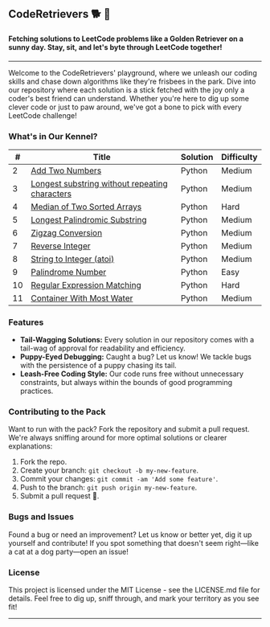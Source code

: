 ## CodeRetrievers 🐕 🐾

#### Fetching solutions to LeetCode problems like a Golden Retriever on a sunny day. Stay, sit, and let's byte through LeetCode together!
---
Welcome to the CodeRetrievers' playground, where we unleash our coding skills and chase down algorithms like they're frisbees in the park. Dive into our repository where each solution is a stick fetched with the joy only a coder's best friend can understand. Whether you're here to dig up some clever code or just to paw around, we've got a bone to pick with every LeetCode challenge!

### What's in Our Kennel?

| # | Title | Solution | Difficulty |
|---|-------|----------|------------|
| 2  |  [Add Two Numbers](https://github.com/HammadFahimS/Leetcoding/tree/main/2.%20Add%20Two%20Numbers)      |  Python        |  Medium          |
| 3  |  [Longest substring without repeating characters](https://github.com/HammadFahimS/Leetcoding/tree/main/3.%20Longest%20substring%20without%20repeating%20characters)     |    Python      | Medium            |
| 4  |  [Median of Two Sorted Arrays](https://github.com/HammadFahimS/Leetcoding/tree/main/4.%20Median%20of%20Two%20Sorted%20Arrays)     | Python         |  Hard          |
| 5  |  [Longest Palindromic Substring](https://github.com/HammadFahimS/Leetcoding/tree/main/5.%20Longest%20Palindromic%20Substring)      | Python        |  Medium        |
|6|[Zigzag Conversion](https://github.com/HammadFahimS/Leetcoding/tree/main/6.%20Zigzag%20Conversion)|Python|Medium|
|7|[Reverse Integer](https://github.com/HammadFahimS/Leetcoding/tree/main/7.%20Reverse%20Integer)|Python|Medium|
|8|[String to Integer (atoi)](https://github.com/HammadFahimS/Leetcoding/tree/main/8.%20String%20to%20Integer%20(atoi))|Python|Medium|
|9|[Palindrome Number](https://github.com/HammadFahimS/Leetcoding/tree/main/9.%20Palindrome%20Number)|Python|Easy|
|10|[Regular Expression Matching](https://github.com/HammadFahimS/Leetcoding/tree/main/10.%20Regular%20Expression%20Matching)|Python|Hard|
|11|[Container With Most Water](https://github.com/HammadFahimS/Leetcoding/tree/main/11.%20Container%20with%20Most%20Water)|Python|Medium|
### Features
- **Tail-Wagging Solutions:** Every solution in our repository comes with a tail-wag of approval for readability and efficiency.
- **Puppy-Eyed Debugging:** Caught a bug? Let us know! We tackle bugs with the persistence of a puppy chasing its tail.
- **Leash-Free Coding Style:** Our code runs free without unnecessary constraints, but always within the bounds of good programming practices.

### Contributing to the Pack
Want to run with the pack? Fork the repository and submit a pull request. We're always sniffing around for more optimal solutions or clearer explanations:
1. Fork the repo.
2. Create your branch: `git checkout -b my-new-feature`.
3. Commit your changes: `git commit -am 'Add some feature'`.
4. Push to the branch: `git push origin my-new-feature`.
5. Submit a pull request 🐾.

### Bugs and Issues
Found a bug or need an improvement? Let us know or better yet, dig it up yourself and contribute! If you spot something that doesn't seem right—like a cat at a dog party—open an issue!

### License
This project is licensed under the MIT License - see the LICENSE.md file for details. Feel free to dig up, sniff through, and mark your territory as you see fit!

---
